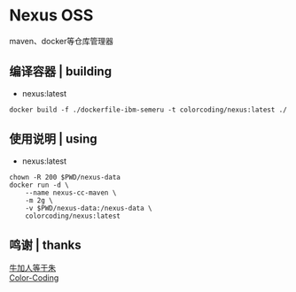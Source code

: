 # Nexus OSS
maven、docker等仓库管理器

## 编译容器 | building
* nexus:latest
~~~
docker build -f ./dockerfile-ibm-semeru -t colorcoding/nexus:latest ./
~~~

## 使用说明 | using
* nexus:latest
~~~
chown -R 200 $PWD/nexus-data
docker run -d \
    --name nexus-cc-maven \
    -m 2g \
    -v $PWD/nexus-data:/nexus-data \
    colorcoding/nexus:latest
~~~

## 鸣谢 | thanks
[牛加人等于朱](http://baike.baidu.com/view/1769.htm "NiurenZhu")<br>
[Color-Coding](http://colorcoding.org/ "咔啦工作室")<br>
